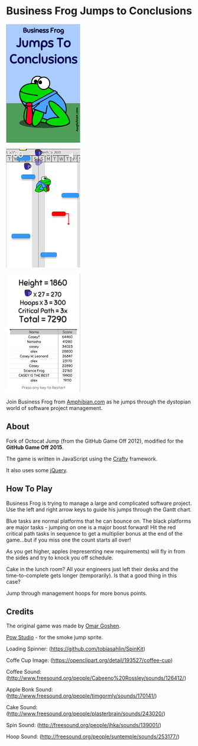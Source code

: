Business Frog Jumps to Conclusions
============

![Title Screen](assets/images/ss-title.png)

![Game Play](assets/images/ss-gameplay.png)

![High Scores](assets/images/ss-highscores.png)

Join Business Frog from [Amphibian.com](http://amphibian.com) as he jumps through
the dystopian world of software project management. 

About
-----
Fork of Octocat Jump (from the GitHub Game Off 2012), modified for the **GitHub Game Off 2015**.

The game is written in JavaScript using the [Crafty](http://craftyjs.com) framework.

It also uses some [jQuery](http://jquery.com/).

How To Play
-----------

Business Frog is trying to manage a large and complicated software project. Use the
left and right arrow keys to guide his jumps through the Gantt chart.

Blue tasks are normal platforms that he can bounce on. The black platforms are major tasks - jumping on one is
a major boost forward! Hit the red critical path tasks in sequence to get a multiplier bonus
at the end of the game...but if you miss one the count starts all over!

As you get higher, apples (representing new requirements) will fly in from the sides and 
try to knock you off schedule.

Cake in the lunch room?
All your engineers just left their desks and the time-to-complete gets longer (temporarily).
Is that a good thing in this case?

Jump through management hoops for more bonus points.


Credits
-------
The original game was made by [Omar Goshen](https://github.com/ogoshen).

[Pow Studio](http://powstudios.com/content/smoke-animation-pack-1) - for the smoke jump sprite.  



Loading Spinner: (https://github.com/tobiasahlin/SpinKit)

Coffe Cup Image: (https://openclipart.org/detail/193527/coffee-cup)

Coffee Sound: (http://www.freesound.org/people/Cabeeno%20Rossley/sounds/126412/)

Apple Bonk Sound: (http://www.freesound.org/people/timgormly/sounds/170141/)

Cake Sound: (http://www.freesound.org/people/plasterbrain/sounds/243020/)

Spin Sound: (http://freesound.org/people/jhka/sounds/139001/)

Hoop Sound: (http://freesound.org/people/suntemple/sounds/253177/)